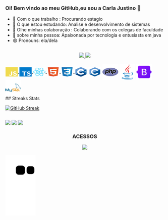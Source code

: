 ### Oi! Bem vindo ao meu GitHub,eu sou a Carla Justino 👋

- 🔭 Com o que trabalho : Procurando estagio
- 🌱 O que estou estudando: Analise e desenvolvimento de sistemas
- 👯 Olhe minhas colaboração : Colaborando com os colegas de faculdade
- 💬 sobre minha pessoa: Apaixonada por tecnologia e entusiasta em java
- 😄 Pronouns: ela/dela

##
<div align="center">
  <a href="https://github.com/cahjustino">
  <img height="180em" src="https://github-readme-stats.vercel.app/api?username=cahjustino&show_icons=true&theme=radical&include_all_commits=true&count_private=true"/>
  <img height="180em" src="https://github-readme-stats.vercel.app/api/top-langs/?username=cahjustino&layout=compact&langs_count=7&theme=radical"/>
</div>
<div style="display: inline_block"><br>
  <img align="center" alt="Rafa-Js" height="30" width="40" src="https://raw.githubusercontent.com/devicons/devicon/master/icons/javascript/javascript-plain.svg">
  <img align="center" alt="Rafa-Ts" height="30" width="40" src="https://raw.githubusercontent.com/devicons/devicon/master/icons/typescript/typescript-plain.svg">
  <img align="center" alt="Rafa-React" height="30" width="40" src="https://raw.githubusercontent.com/devicons/devicon/master/icons/react/react-original.svg">
  <img align="center" alt="Rafa-HTML" height="30" width="40" src="https://raw.githubusercontent.com/devicons/devicon/master/icons/html5/html5-original.svg">
  <img align="center" alt="Rafa-CSS" height="30" width="40" src="https://raw.githubusercontent.com/devicons/devicon/master/icons/css3/css3-original.svg">
  <a href="https://isocpp.org/" target="_blank"> <img align="center" alt="Vini-C++" height="30" width="40"        src="https://raw.githubusercontent.com/devicons/devicon/master/icons/cplusplus/cplusplus-original.svg"></a>
  <a href="https://www.iso.org/" target="_blank"> <img align="center" alt="Vini-C" height="30" width="40" src="https://raw.githubusercontent.com/devicons/devicon/master/icons/c/c-original.svg"></a>  
  <img align="center" alt="PHP" height="50em"  src="https://raw.githubusercontent.com/devicons/devicon/master/icons/php/php-original.svg">
  <img align="center" alt="java" height="50em"  src="https://raw.githubusercontent.com/devicons/devicon/master/icons/java/java-original.svg">
    <img align="center" alt="bootstrap" height="50em"  src="https://raw.githubusercontent.com/devicons/devicon/master/icons/bootstrap/bootstrap-original.svg">
  <img align="center" alt="mysql" height="50em"  src="https://raw.githubusercontent.com/devicons/devicon/master/icons/mysql/mysql-original-wordmark.svg"> 
</div>
<div> ## Streaks Stats

[![GitHub Streak](http://github-readme-streak-stats.herokuapp.com?user=cahjustino&theme=dark&date_format=j%20M%5B%20Y%5D&show_icons=true&title_color=fff&icon_color=79ff97&text_color=9f9f9f&bg_color=151515)](https://git.io/streak-stats)
<br/></div>
  
  ##
 
<div> 
 
  
 <a href="https:/cahjustino#7691" target="_blank"><img src="https://img.shields.io/badge/Discord-7289DA?style=for-the-badge&logo=discord&logoColor=white" target="_blank"></a> 
  <a href = "mailto:justinocah@gmail.com"><img src="https://img.shields.io/badge/-Gmail-%23333?style=for-the-badge&logo=gmail&logoColor=white" target="_blank"></a>
  <a href="https://www.linkedin.com/in/cahjustino947257123/" target="_blank"><img src="https://img.shields.io/badge/-LinkedIn-%230077B5?style=for-the-badge&logo=linkedin&logoColor=white" target="_blank"></a> 
 
<h3 align="center">ACESSOS</h3>
<p align="center"><img alingn="center" src="https://profile-counter.glitch.me/cahjustino/count.svg" /></p>
  
  ![Snake animation](https://github.com/rafaballerini/rafaballerini/blob/output/github-contribution-grid-snake.svg)
</div>
 
  
 
